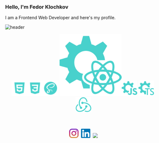 ### Hello, I'm Fedor Klochkov

I am a Frontend Web Developer and here's my profile.

![header](https://capsule-render.vercel.app/api?type=waving&color=gradient&height=256&section=header&text=Hello%20World!&fontSize=75&animation=fadeIn&fontAlignY=38&desc=Welcome%20to%20my%20GitHub%20profile!&descAlignY=51&descAlign=62)

<div style="margin-bottom: 50px"><p align="center"><img height="50" src="Images/html5-icon.svg"><img height="50" src="Images/css3-icon.svg"><img height="50" src="Images/sass-icon.svg">&nbsp;<img height="200" src="Images/react-icon.svg"><img height="50" src="Images/js-icon.svg">&nbsp;<img height="50" src="Images/ts-icon.svg">&nbsp;<img height="50" src="Images/redux-icon.svg"></p></div>

<p align="center"><a href="https://www.linkedin.com/in/fedor-dopamine/"><img height="30" src="Images/instagram.svg"></a>&nbsp;&nbsp;<a href="https://www.instagram.com/fedor_dopamine/"><img height="30" src="Images/linkedin.svg"></a>&nbsp;&nbsp;<a href="https://www.codewars.com/users/dopamine-s/"><img height="30" src="https://www.codewars.com/users/dopamine-s/badges/micro"></a></p>
